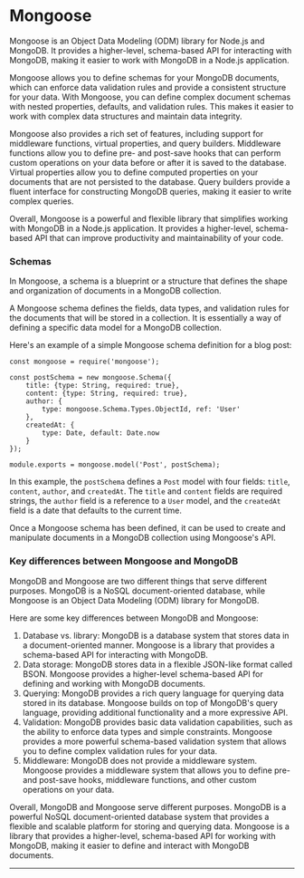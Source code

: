 # Mongoose


Mongoose is an Object Data Modeling (ODM) library for Node.js and MongoDB. It provides a higher-level, schema-based API
for interacting with MongoDB, making it easier to work with MongoDB in a Node.js application.

Mongoose allows you to define schemas for your MongoDB documents, which can enforce data validation rules and provide
a consistent structure for your data. With Mongoose, you can define complex document schemas with nested properties,
defaults, and validation rules. This makes it easier to work with complex data structures and maintain data integrity.

Mongoose also provides a rich set of features, including support for middleware functions, virtual properties, and
query builders. Middleware functions allow you to define pre- and post-save hooks that can perform custom operations
on your data before or after it is saved to the database. Virtual properties allow you to define computed properties
on your documents that are not persisted to the database. Query builders provide a fluent interface for constructing
MongoDB queries, making it easier to write complex queries.

Overall, Mongoose is a powerful and flexible library that simplifies working with MongoDB in a Node.js application.
It provides a higher-level, schema-based API that can improve productivity and maintainability of your code.

### Schemas

In Mongoose, a schema is a blueprint or a structure that defines the shape and organization of documents in a MongoDB
collection.

A Mongoose schema defines the fields, data types, and validation rules for the documents that will be stored in a
collection.
It is essentially a way of defining a specific data model for a MongoDB collection.

Here's an example of a simple Mongoose schema definition for a blog post:

```JS
const mongoose = require('mongoose');

const postSchema = new mongoose.Schema({
    title: {type: String, required: true},
    content: {type: String, required: true},
    author: {
        type: mongoose.Schema.Types.ObjectId, ref: 'User'
    },
    createdAt: {
        type: Date, default: Date.now
    }
});

module.exports = mongoose.model('Post', postSchema);

```

In this example, the `postSchema` defines a `Post` model with four fields: `title`, `content`, `author`,
and `createdAt`.
The `title` and `content` fields are required strings, the `author` field is a reference to a `User` model, and
the `createdAt`
field is a date that defaults to the current time.

Once a Mongoose schema has been defined, it can be used to create and manipulate documents in a MongoDB collection
using Mongoose's API.

### Key differences between Mongoose and MongoDB

MongoDB and Mongoose are two different things that serve different purposes. MongoDB is a NoSQL document-oriented
database, while Mongoose is an Object Data Modeling (ODM) library for MongoDB.

Here are some key differences between MongoDB and Mongoose:

1. Database vs. library: MongoDB is a database system that stores data in a document-oriented manner. Mongoose is a
   library that provides a schema-based API for interacting with MongoDB.
2. Data storage: MongoDB stores data in a flexible JSON-like format called BSON. Mongoose provides a higher-level
   schema-based API for defining and working with MongoDB documents.
3. Querying: MongoDB provides a rich query language for querying data stored in its database. Mongoose builds on top of
   MongoDB's query language, providing additional functionality and a more expressive API.
4. Validation: MongoDB provides basic data validation capabilities, such as the ability to enforce data types and simple
   constraints. Mongoose provides a more powerful schema-based validation system that allows you to define complex
   validation rules for your data.
5. Middleware: MongoDB does not provide a middleware system. Mongoose provides a middleware system that allows you to
   define pre- and post-save hooks, middleware functions, and other custom operations on your data.

Overall, MongoDB and Mongoose serve different purposes. MongoDB is a powerful NoSQL document-oriented database system
that provides a flexible and scalable platform for storing and querying data. Mongoose is a library that provides a
higher-level, schema-based API for working with MongoDB, making it easier to define and interact with MongoDB documents.

***